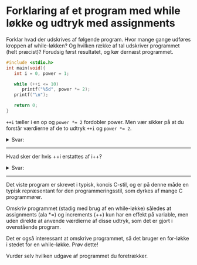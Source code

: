 # Forklaring af et program med while løkke og udtryk med assignments

Forklar hvad der udskrives af følgende program. Hvor mange gange udføres kroppen af while-løkken? Og hvilken række af tal udskriver programmet (helt præcist)? Forudsig først resultatet, og kør dernæst programmet.

```c
#include <stdio.h>
int main(void){
   int i = 0, power = 1;

   while (++i <= 10)
      printf("%5d", power *= 2);
   printf("\n");

   return 0;
}
```

`++i` tæller i en op og `power *= 2` fordobler power. Men vær sikker på at du forstår værdierne af de to udtryk `++i` og `power *= 2`.

<details>
  <summary>Svar:</summary>
  Løkken bliver kørt 11 gange, da den første gang den kører er i = 0, og den 11:e gang er i = 10 og bliver rykket op med en, hvor løkken bagefter kør sidste gang. i ender med at være 12, fordi den sidste sammenligning hvor løkken brydes rykker i op endnu en gang. power er derfor 2^11 = 2048.
</details>

---

Hvad sker der hvis ++i erstattes af i++?

<details>
  <summary>Svar:</summary>
  Så bliver programmet kun kørt 10 gange, fordi i rykkes op før sammenligningen der styrer løkken. Derfor starter den første løkke når i er 1, og efter den 10:e bliver i 11 og løkken stopper. power er derfor 2^10 = 1024.
</details>

---

Det viste program er skrevet i typisk, koncis C-stil, og er på denne måde en typisk repræsentant for den programmeringsstil, som dyrkes af mange C programmører.

Omskriv programmet (stadig med brug af en while-løkke) således at assignments (ala *=) og increments (++) kun har en effekt på variable, men uden direkte at anvende værdierne af disse udtryk, som det er gjort i ovenstående program.

Det er også interessant at omskrive programmet, så det bruger en for-løkke i stedet for en while-løkke. Prøv dette!

Vurder selv hvilken udgave af programmet du foretrækker.
